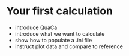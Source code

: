 # Your first calculation

- introduce QuaCa
- introduce what we want to calculate
- show how to populate a .ini file
- instruct plot data and compare to reference
